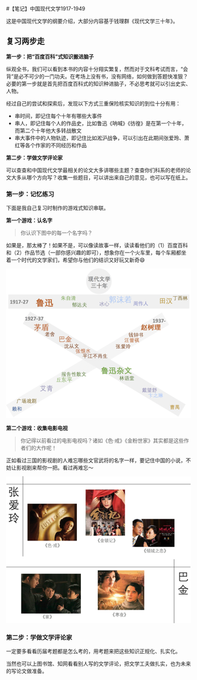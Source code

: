 #【笔记】中国现代文学1917-1949

这是中国现代文学的纲要介绍，大部分内容基于钱理群《现代文学三十年》。

## 复习两步走

**第一步：把“百度百科”式知识搬进脑子**

纵观全书，我们可以看到本书的内容十分翔实繁复，然而对于文科考试而言，“会背”是必不可少的一门功夫。在考场上没有书，没有网络，如何做到答题快准狠？必要的第一步就是首先把百度百科式的知识种进脑子，不必思考就可以引出史实、人物。

经过自己的尝试和探索后，发现以下方式三重保险核实知识的到位十分有用：

- 串时间，即记住每个十年有哪些大事件
- 串人，即记住每个人的作品史，比如鲁迅《呐喊》《彷徨》是在第一个十年，而第二个十年他大多转战散文
- 串大事件中的人物轨迹，即记住比如淞沪战争，可以引出在此期间张爱玲、萧红等各个作家的不同经历和作品

**第二步：学做文学评论家**

可以查查和中国现代文学最相关的论文大多讲哪些主题？查查你们科系的老师的论文大多从哪个方向写？收集一些题目，可以讲出来自己的意见，也可以写在纸上。

### 第一步：记忆练习

下面是我自己复习时制作的游戏式知识串联。

**第一个游戏：认名字**

> 你认识下图中的每一个名字吗？

如果是，那太棒了！如果不是，可以像读故事一样，读读看他们的（1）百度百科和（2）作品节选（一部你感兴趣的即可），想象你在一个火车里，每个车厢都坐着一个时代的文学家们，希望你与他们的结识又好玩又新奇😄

![memorize_timeline](assets/img/memorize_timeline.png)

**第二个游戏：收集电影电视**

> 你记得以前看过的电影电视吗？诸如《色·戒》《金粉世家》其实都是这些作者们的大作呢！

正如看过三国的影视剧的人难忘哪些文官武将的名字一样，要记住中国的小说，不妨让影视剧来帮你一把。看过再难忘～

![memorize_films](assets/img/memorize_films.png)

### 第二步：学做文学评论家

一定要多看看历届考题都是怎么考的，用考题来把这些知识正规化、扎实化。

当然也可以上图书馆、知网看看别人写的文学评论，把文学工夫做扎实，也为未来的写论文做准备。

